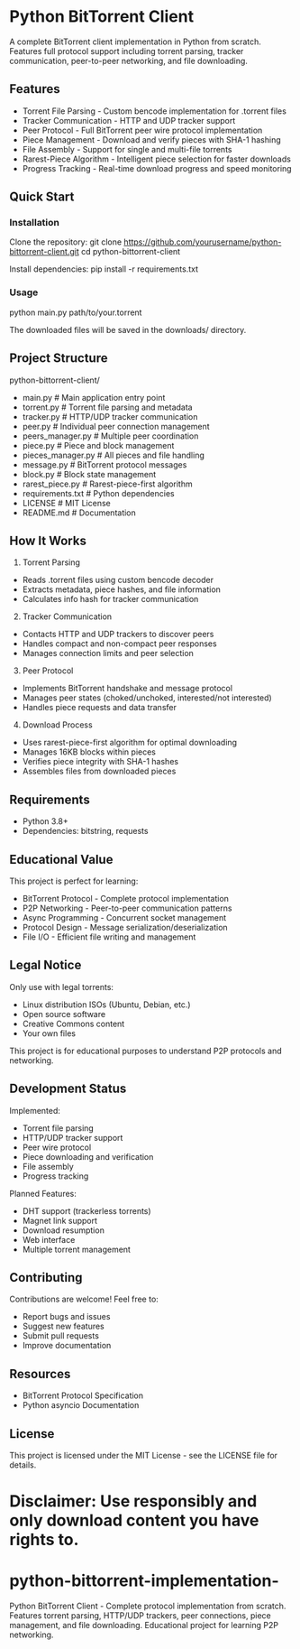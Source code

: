 # Python BitTorrent Client

A complete BitTorrent client implementation in Python from scratch. Features full protocol support including torrent parsing, tracker communication, peer-to-peer networking, and file downloading.

## Features

- Torrent File Parsing - Custom bencode implementation for .torrent files
- Tracker Communication - HTTP and UDP tracker support
- Peer Protocol - Full BitTorrent peer wire protocol implementation
- Piece Management - Download and verify pieces with SHA-1 hashing
- File Assembly - Support for single and multi-file torrents
- Rarest-Piece Algorithm - Intelligent piece selection for faster downloads
- Progress Tracking - Real-time download progress and speed monitoring

## Quick Start

### Installation

Clone the repository:
git clone https://github.com/yourusername/python-bittorrent-client.git
cd python-bittorrent-client

Install dependencies:
pip install -r requirements.txt

### Usage

python main.py path/to/your.torrent

The downloaded files will be saved in the downloads/ directory.

## Project Structure

python-bittorrent-client/
- main.py                 # Main application entry point
- torrent.py              # Torrent file parsing and metadata
- tracker.py              # HTTP/UDP tracker communication
- peer.py                 # Individual peer connection management
- peers_manager.py        # Multiple peer coordination
- piece.py                # Piece and block management
- pieces_manager.py       # All pieces and file handling
- message.py              # BitTorrent protocol messages
- block.py                # Block state management
- rarest_piece.py         # Rarest-piece-first algorithm
- requirements.txt        # Python dependencies
- LICENSE                 # MIT License
- README.md              # Documentation

## How It Works

1. Torrent Parsing
- Reads .torrent files using custom bencode decoder
- Extracts metadata, piece hashes, and file information
- Calculates info hash for tracker communication

2. Tracker Communication
- Contacts HTTP and UDP trackers to discover peers
- Handles compact and non-compact peer responses
- Manages connection limits and peer selection

3. Peer Protocol
- Implements BitTorrent handshake and message protocol
- Manages peer states (choked/unchoked, interested/not interested)
- Handles piece requests and data transfer

4. Download Process
- Uses rarest-piece-first algorithm for optimal downloading
- Manages 16KB blocks within pieces
- Verifies piece integrity with SHA-1 hashes
- Assembles files from downloaded pieces

## Requirements

- Python 3.8+
- Dependencies: bitstring, requests

## Educational Value

This project is perfect for learning:
- BitTorrent Protocol - Complete protocol implementation
- P2P Networking - Peer-to-peer communication patterns
- Async Programming - Concurrent socket management
- Protocol Design - Message serialization/deserialization
- File I/O - Efficient file writing and management

## Legal Notice

Only use with legal torrents:
- Linux distribution ISOs (Ubuntu, Debian, etc.)
- Open source software
- Creative Commons content
- Your own files

This project is for educational purposes to understand P2P protocols and networking.

## Development Status

Implemented:
- Torrent file parsing
- HTTP/UDP tracker support
- Peer wire protocol
- Piece downloading and verification
- File assembly
- Progress tracking

Planned Features:
- DHT support (trackerless torrents)
- Magnet link support
- Download resumption
- Web interface
- Multiple torrent management

## Contributing

Contributions are welcome! Feel free to:
- Report bugs and issues
- Suggest new features
- Submit pull requests
- Improve documentation

## Resources

- BitTorrent Protocol Specification
- Python asyncio Documentation

## License

This project is licensed under the MIT License - see the LICENSE file for details.

Disclaimer: Use responsibly and only download content you have rights to.
=======
# python-bittorrent-implementation-
Python BitTorrent Client - Complete protocol implementation from scratch. Features torrent parsing, HTTP/UDP trackers, peer connections, piece management, and file downloading. Educational project for learning P2P networking.

